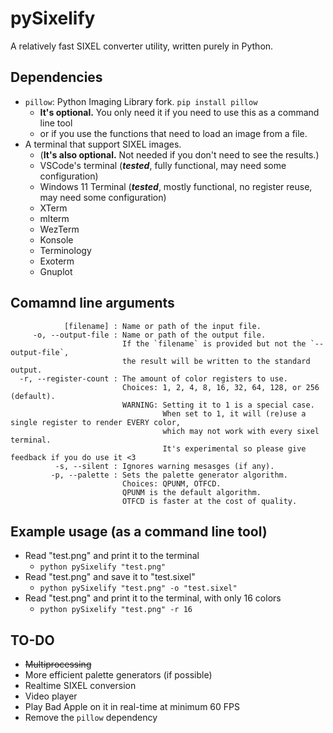 # pySixelify
A relatively fast SIXEL converter utility, written purely in Python.

## Dependencies
* `pillow`: Python Imaging Library fork. `pip install pillow`
  * **It's optional.** You only need it if you need to use this as a command line tool
  * or if you use the functions that need to load an image from a file.
* A terminal that support SIXEL images.
  * (**It's also optional.** Not needed if you don't need to see the results.)
  * VSCode's terminal (***tested***, fully functional, may need some configuration)
  * Windows 11 Terminal (***tested***, mostly functional, no register reuse, may need some configuration)
  * XTerm
  * mlterm
  * WezTerm
  * Konsole
  * Terminology
  * Exoterm
  * Gnuplot
  

## Comamnd line arguments
```
            [filename] : Name or path of the input file.
     -o, --output-file : Name or path of the output file.
                         If the `filename` is provided but not the `--output-file`,
                         the result will be written to the standard output.
  -r, --register-count : The amount of color registers to use.
                         Choices: 1, 2, 4, 8, 16, 32, 64, 128, or 256 (default).
                         WARNING: Setting it to 1 is a special case.
                                  When set to 1, it will (re)use a single register to render EVERY color,
                                  which may not work with every sixel terminal.
                                  It's experimental so please give feedback if you do use it <3
          -s, --silent : Ignores warning mesasges (if any).
         -p, --palette : Sets the palette generator algorithm.
                         Choices: QPUNM, OTFCD.
                         QPUNM is the default algorithm.
                         OTFCD is faster at the cost of quality.
```

## Example usage (as a command line tool)
* Read "test.png" and print it to the terminal
  * `python pySixelify "test.png"`
* Read "test.png" and save it to "test.sixel"
  * `python pySixelify "test.png" -o "test.sixel"`
* Read "test.png" and print it to the terminal, with only 16 colors
  * `python pySixelify "test.png" -r 16`

## TO-DO
* ~~Multiprocessing~~
* More efficient palette generators (if possible)
* Realtime SIXEL conversion
* Video player
* Play Bad Apple on it in real-time at minimum 60 FPS
* Remove the `pillow` dependency
